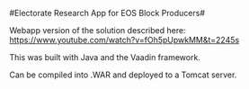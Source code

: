 #Electorate Research App for EOS Block Producers#

Webapp version of the solution described here: https://www.youtube.com/watch?v=fOh5pUpwkMM&t=2245s

This was built with Java and the Vaadin framework.

Can be compiled into .WAR and deployed to a Tomcat server.
